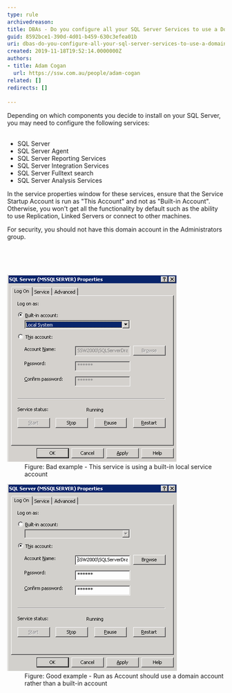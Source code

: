 ```yaml
---
type: rule
archivedreason: 
title: ​DBAs - Do you configure all your SQL Server Services to use a Domain Account rather than a local service account?
guid: 8592bce1-390d-4d01-b459-630c3efea01b
uri: dbas-do-you-configure-all-your-sql-server-services-to-use-a-domain-account-rather-than-a-local-service-account
created: 2019-11-18T19:52:14.0000000Z
authors:
- title: Adam Cogan
  url: https://ssw.com.au/people/adam-cogan
related: []
redirects: []

---
```



<p>Depending on which components you decide to install on your SQL Server, you may need to configure the following services​:<br><br></p><ul><li>SQL Server<br></li><li>SQL Server Agent<br></li><li>SQL Server Reporting Services</li><li>SQL Server Integration Services<br></li><li>SQL Server Fulltext search</li><li>SQL Server Analysis Services<br></li></ul><p>In the service properties window for these services, ensure that the Service Startup Account is run as "This Account" and not as "Built-in Account". Otherwise, you won't get all the functionality by default such as the ability to use Replication, Linked Servers or connect to other machines.<br></p><p>For security, you should not have this domain account​ in the Administrators group.​<br><br></p>
<br><excerpt class='endintro'></excerpt><br>
<dl class="badImage"><dt>
      <img src="SQLDatabases_RunAsAccount_Bad.png" alt="SQLDatabases_RunAsAccount_Bad.png" />
   </dt><dd>Figure: Bad example - This service is using a built-in local service account​</dd></dl><dl class="goodImage"><dt>
         <img src="SQLDatabases_RunAsAccount.png" alt="SQLDatabases_RunAsAccount.png" />
         <br>
      </dt><dd>​Figure: Good example - Run as Account should use a domain account rather than a built-in account​</dd>
</dl>


